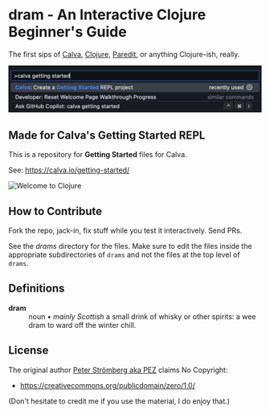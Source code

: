 # dram - An Interactive Clojure Beginner's Guide

The first sips of [Calva](https://calva.io), [Clojure](https://clojure.org), [Paredit](https://calva.io/paredit), or anything Clojure-ish, really.

![Create a Getting started REPL project](vscode-command-palette-calva-getting-started.png)

## Made for Calva's Getting Started REPL

This is a repository for **Getting Started** files for Calva.

See: https://calva.io/getting-started/

![Welcome to Clojure](hello_clojure.png)

## How to Contribute

Fork the repo, jack-in, fix stuff while you test it interactively. Send PRs.

See the *drams* directory for the files. Make sure to edit the files inside the appropriate subdirectories of `drams` and not the files at the top level of `drams`.

## Definitions
<dl>
  <dt><strong>dram</strong></dt>
  <dd>noun • <em>mainly Scottish</em> a small drink of whisky or other spirits: a wee dram to ward off the winter chill.</dd>
</dl>

## License

The original author [Peter Strömberg aka PEZ](https://github.com/PEZ) claims No Copyright:
* https://creativecommons.org/publicdomain/zero/1.0/

(Don't hesitate to credit me if you use the material, I do enjoy that.)